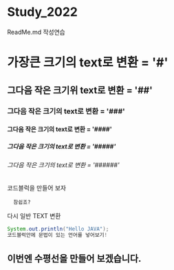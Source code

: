 # Study_2022
ReadMe.md 작성연습

# 가장큰 크기의 text로 변환 = '#'
## 그다음 작은 크기위 text로 변환  = '##'
### 그다음 작은 크기의 text로 변환 = '###'
#### 그다음 작은 크기의 text로 변환 = '####'
##### 그다음 작은 크기의 text로 변환 = '#####'
###### 그다음 작은 크기의 text로 변환  = '######'


코드블럭을 만들어 보자
``` 
  참쉽죠?
``` 
다시 일반 TEXT 변환

```java
System.out.println("Hello JAVA");
코드블럭안에 문법이 있는 언어를 넣어보기!
```


이번엔 수평선을 만들어 보겠습니다.
-------------
  
